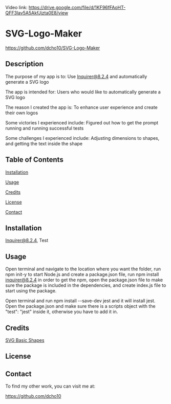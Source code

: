 Video link: https://drive.google.com/file/d/1KF96fFAoHT-QFF3lav5A5AkfJjzta0E8/view

# SVG-Logo-Maker

https://github.com/dcho10/SVG-Logo-Maker

## Description

  
The purpose of my app is to: Use Inquirer@8.2.4 and automatically generate a SVG logo
  
The app is intended for: Users who would like to automatically generate a SVG logo
  
The reason I created the app is: To enhance user experience and create their own logos
  
Some victories I experienced include: Figured out how to get the prompt running and running successful tests
  
Some challenges I experienced include: Adjusting dimensions to shapes, and getting the text inside the shape
  
## Table of Contents

  [Installation](#installation)
  
  [Usage](#usage)

  [Credits](#credits)

  [License](#license)

  [Contact](#contact)
    
## Installation

  Inquirer@8.2.4, Test

## Usage

  Open terminal and navigate to the location where you want the folder, run npm init-y to start Node.js and create a package.json file, run npm install inquirer@8.2.4 in order to get the npm, open the package.json file to make sure the package is included in the dependencies, and create index.js file to start using the package.

  Open terminal and run npm install --save-dev jest and it will install jest. Open the package.json and make sure there is a scripts object with the "test": "jest" inside it, otherwise you have to add it in. 

## Credits

  [SVG Basic Shapes](https://developer.mozilla.org/en-US/docs/Web/SVG/Tutorial/Basic_Shapes)

## License

## Contact

To find my other work, you can visit me at:

https://github.com/dcho10
